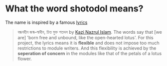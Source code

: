 
What the word shotodol means?
==============================

The name is inspired by a famous [lyrics](http://www.bangla-kobita.com/nazrulislam/mora-jhonjhar-moto-uddam/)
> বন্ধনহীন জন্ম–স্বাধীন, চিত্ত মুক্ত শতদল
by [Kazi Nazrul Islam](http://en.wikipedia.org/wiki/Kazi_Nazrul_Islam). The words say that [we are] 'born free and unbound, like the open-hearted lotus'. For this project, the lyrics means it is **flexible** and does not impose too much restrictions to module writers. And this flexibility is achieved by the **seperation of concern** in the modules like that of the petals of a lotus flower.
